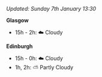 *Updated: Sunday 7th January 13:30*

**Glasgow**

* 15h - 2h: :cloud: Cloudy

**Edinburgh**

* 15h - 0h: :cloud: Cloudy
* 1h, 2h: :partly_sunny: Partly Cloudy
